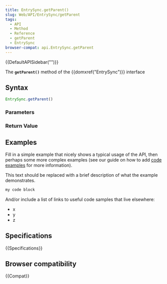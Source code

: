 ```yaml
---
title: EntrySync.getParent()
slug: Web/API/EntrySync/getParent
tags:
  - API
  - Method
  - Reference
  - getParent
  - EntrySync
browser-compat: api.EntrySync.getParent
---
```

{{DefaultAPISidebar("")}}

The **`getParent()`** method of the {{domxref("EntrySync")}} interface 

## Syntax

```js
EntrySync.getParent()
```

### Parameters



### Return Value



## Examples

Fill in a simple example that nicely shows a typical usage of the API, then perhaps some more complex examples (see our guide on how to add [code examples](/en-US/docs/MDN/Contribute/Structures/Code_examples) for more information).

This text should be replaced with a brief description of what the example demonstrates.

```js
my code block
```

And/or include a list of links to useful code samples that live elsewhere:

*   x
*   y
*   z

## Specifications

{{Specifications}}

## Browser compatibility

{{Compat}}

